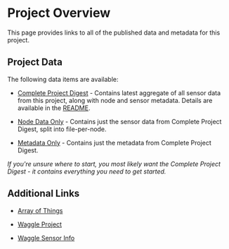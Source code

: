 # Project Overview

This page provides links to all of the published data and metadata for this project.

## Project Data

The following data items are available:

* [Complete Project Digest](digest-aot-chicago.tar.gz) - Contains latest aggregate of all sensor data from this project, along with node and sensor metadata. Details are available in the [README](https://github.com/waggle-sensor/beehive-server/blob/master/publishing-tools/docs/digest-readme.md).

* [Node Data Only](nodedata.tar.gz) - Contains just the sensor data from Complete Project Digest, split into file-per-node.

* [Metadata Only](metadata.tar.gz) - Contains just the metadata from Complete Project Digest.

*If you're unsure where to start, you most likely want the Complete Project Digest - it contains everything you need to get started.*


## Additional Links

* [Array of Things](https://arrayofthings.github.io/)

* [Waggle Project](http://wa8.gl/)

* [Waggle Sensor Info](https://github.com/waggle-sensor/sensors/blob/develop/README.md)
